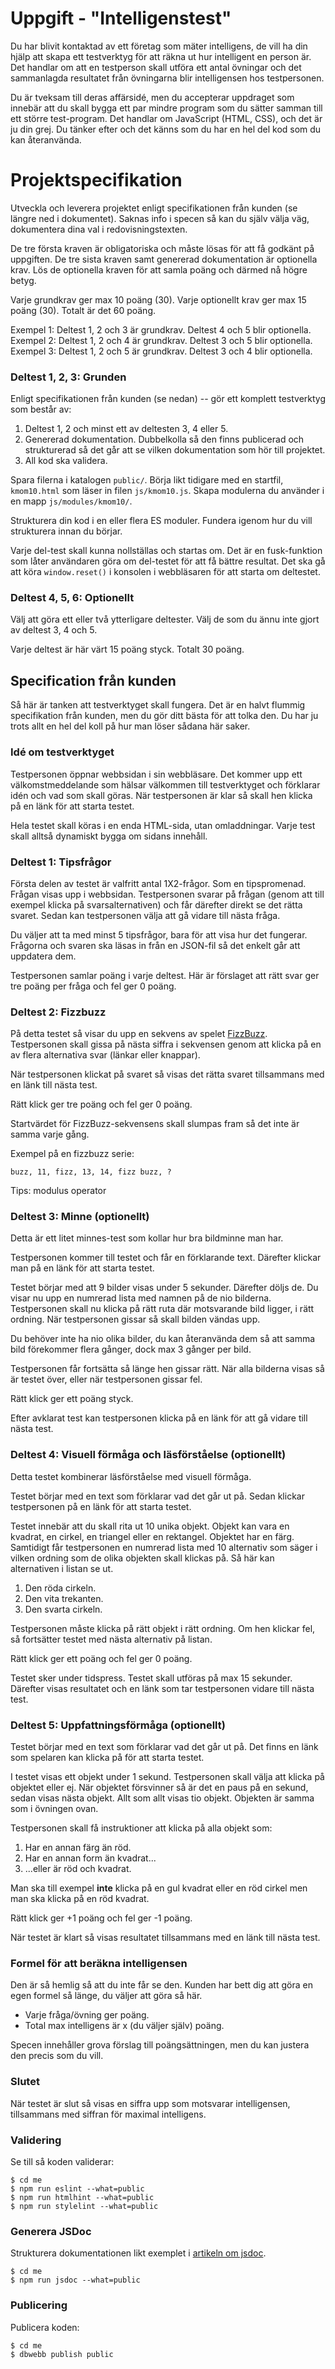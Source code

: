 # Uppgift - "Intelligenstest"

Du har blivit kontaktad av ett företag som mäter intelligens, de vill ha din hjälp att skapa ett testverktyg för att räkna ut hur intelligent en person är. Det handlar om att en testperson skall utföra ett antal övningar och det sammanlagda resultatet från övningarna blir intelligensen hos testpersonen.

Du är tveksam till deras affärsidé, men du accepterar uppdraget som innebär att du skall bygga ett par mindre program som du sätter samman till ett större test-program. Det handlar om JavaScript (HTML, CSS), och det är ju din grej. Du tänker efter och det känns som du har en hel del kod som du kan återanvända.

# Projektspecifikation

Utveckla och leverera projektet enligt specifikationen från kunden (se längre ned i dokumentet). Saknas info i specen så kan du själv välja väg, dokumentera dina val i redovisningstexten.

De tre första kraven är obligatoriska och måste lösas för att få godkänt på uppgiften. De tre sista kraven samt genererad dokumentation är optionella krav. Lös de optionella kraven för att samla poäng och därmed nå högre betyg.

Varje grundkrav ger max 10 poäng (30).
Varje optionellt krav ger max 15 poäng (30).
Totalt är det 60 poäng.

Exempel 1: Deltest 1, 2 och 3 är grundkrav. Deltest 4 och 5 blir optionella.
Exempel 2: Deltest 1, 2 och 4 är grundkrav. Deltest 3 och 5 blir optionella.
Exempel 3: Deltest 1, 2 och 5 är grundkrav. Deltest 3 och 4 blir optionella.

### Deltest 1, 2, 3: Grunden

Enligt specifikationen från kunden (se nedan) -- gör ett komplett testverktyg som består av:

1. Deltest 1, 2 och minst ett av deltesten 3, 4 eller 5.
2. Genererad dokumentation. Dubbelkolla så den finns publicerad och strukturerad så det går att se vilken dokumentation som hör till projektet.
3. All kod ska validera.

Spara filerna i katalogen `public/`. Börja likt tidigare med en startfil, `kmom10.html` som läser in filen `js/kmom10.js`. Skapa modulerna du använder i en mapp `js/modules/kmom10/`.

Strukturera din kod i en eller flera ES moduler. Fundera igenom hur du vill strukturera innan du börjar.

Varje del-test skall kunna nollställas och startas om. Det är en fusk-funktion som låter användaren göra om del-testet för att få bättre resultat. Det ska gå att köra `window.reset()` i konsolen i webbläsaren för att starta om deltestet.


### Deltest 4, 5, 6: Optionellt

Välj att göra ett eller två ytterligare deltester. Välj de som du ännu inte gjort av deltest 3, 4 och 5.

Varje deltest är här värt 15 poäng styck. Totalt 30 poäng.

## Specification från kunden

Så här är tanken att testverktyget skall fungera. Det är en halvt flummig specifikation från kunden, men du gör ditt bästa för att tolka den. Du har ju trots allt en hel del koll på hur man löser sådana här saker.

### Idé om testverktyget

Testpersonen öppnar webbsidan i sin webbläsare. Det kommer upp ett välkomstmeddelande som hälsar välkommen till testverktyget och förklarar idén och vad som skall göras. När testpersonen är klar så skall hen klicka på en länk för att starta testet.

Hela testet skall köras i en enda HTML-sida, utan omladdningar. Varje test skall alltså dynamiskt bygga om sidans innehåll.

### Deltest 1: Tipsfrågor

Första delen av testet är valfritt antal 1X2-frågor. Som en tipspromenad. Frågan visas upp i webbsidan. Testpersonen svarar på frågan (genom att till exempel klicka på svarsalternativen) och får därefter direkt se det rätta svaret. Sedan kan testpersonen välja att gå vidare till nästa fråga.

Du väljer att ta med minst 5 tipsfrågor, bara för att visa hur det fungerar. Frågorna och svaren ska läsas in från en JSON-fil så det enkelt går att uppdatera dem.

Testpersonen samlar poäng i varje deltest. Här är förslaget att rätt svar ger tre poäng per fråga och fel ger 0 poäng.

### Deltest 2: Fizzbuzz

På detta testet så visar du upp en sekvens av spelet [FizzBuzz](https://en.wikipedia.org/wiki/Fizz_buzz). Testpersonen skall gissa på nästa siffra i sekvensen genom att klicka på en av flera alternativa svar (länkar eller knappar).

När testpersonen klickat på svaret så visas det rätta svaret tillsammans med en länk till nästa test.

Rätt klick ger tre poäng och fel ger 0 poäng.

Startvärdet för FizzBuzz-sekvensens skall slumpas fram så det inte är samma varje gång.

Exempel på en fizzbuzz serie:

```console
buzz, 11, fizz, 13, 14, fizz buzz, ?
```

Tips: modulus operator

### Deltest 3: Minne (optionellt)

Detta är ett litet minnes-test som kollar hur bra bildminne man har.

Testpersonen kommer till testet och får en förklarande text. Därefter klickar man på en länk för att starta testet.

Testet börjar med att 9 bilder visas under 5 sekunder. Därefter döljs de. Du visar nu upp en numrerad lista med namnen på de nio bilderna. Testpersonen skall nu klicka på rätt ruta där motsvarande bild ligger, i rätt ordning. När testpersonen gissar så skall bilden vändas upp.

Du behöver inte ha nio olika bilder, du kan återanvända dem så att samma bild förekommer flera gånger, dock max 3 gånger per bild.

Testpersonen får fortsätta så länge hen gissar rätt. När alla bilderna visas så är testet över, eller när testpersonen gissar fel.

Rätt klick ger ett poäng styck.

Efter avklarat test kan testpersonen klicka på en länk för att gå vidare till nästa test.

### Deltest 4: Visuell förmåga och läsförståelse (optionellt)

Detta testet kombinerar läsförståelse med visuell förmåga.

Testet börjar med en text som förklarar vad det går ut på. Sedan klickar testpersonen på en länk för att starta testet.

Testet innebär att du skall rita ut 10 unika objekt. Objekt kan vara en kvadrat, en cirkel, en triangel eller en rektangel. Objektet har en färg. Samtidigt får testpersonen en numrerad lista med 10 alternativ som säger i vilken ordning som de olika objekten skall klickas på. Så här kan alternativen i listan se ut.

1. Den röda cirkeln.
2. Den vita trekanten.
3. Den svarta cirkeln.

Testpersonen måste klicka på rätt objekt i rätt ordning. Om hen klickar fel, så fortsätter testet med nästa alternativ på listan.

Rätt klick ger ett poäng och fel ger 0 poäng.

Testet sker under tidspress. Testet skall utföras på max 15 sekunder. Därefter visas resultatet och en länk som tar testpersonen vidare till nästa test.

### Deltest 5: Uppfattningsförmåga (optionellt)

Testet börjar med en text som förklarar vad det går ut på. Det finns en länk som spelaren kan klicka på för att starta testet.

I testet visas ett objekt under 1 sekund. Testpersonen skall välja att klicka på objektet eller ej. När objektet försvinner så är det en paus på en sekund, sedan visas nästa objekt. Allt som allt visas tio objekt. Objekten är samma som i övningen ovan.

Testpersonen skall få instruktioner att klicka på alla objekt som:

1. Har en annan färg än röd.
2. Har en annan form än kvadrat...
3. ...eller är röd och kvadrat.

Man ska till exempel **inte** klicka på en gul kvadrat eller en röd cirkel men man ska klicka på en röd kvadrat.

Rätt klick ger +1 poäng och fel ger -1 poäng.

När testet är klart så visas resultatet tillsammans med en länk till nästa test.


### Formel för att beräkna intelligensen

Den är så hemlig så att du inte får se den. Kunden har bett dig att göra en egen formel så länge, du väljer att göra så här.

- Varje fråga/övning ger poäng.
- Total max intelligens är x (du väljer själv) poäng.

Specen innehåller grova förslag till poängsättningen, men du kan justera den precis som du vill.

### Slutet

När testet är slut så visas en siffra upp som motsvarar intelligensen, tillsammans med siffran för maximal intelligens.


### Validering

Se till så koden validerar:

```console
$ cd me
$ npm run eslint --what=public
$ npm run htmlhint --what=public
$ npm run stylelint --what=public
```

### Generera JSDoc

Strukturera dokumentationen likt exemplet i [artikeln om jsdoc](../02/04_jsdoc.md).

```console
$ cd me
$ npm run jsdoc --what=public
```

### Publicering

Publicera koden:

```console
$ cd me
$ dbwebb publish public
```
